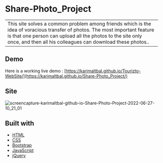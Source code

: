 # Share-Photo_Project


<table>
<tr>
<td>
  This site solves a common problem among friends which is the idea of voracious transfer of photos. The most important feature is that one person can upload all the photos to the site only once, and then all his colleagues can download these photos..
</td>
</tr>
</table>


## Demo
Here is a working live demo :  [https://karimaltbal.github.io/Tourizto-WebSite/](https://karimaltbal.github.io/Share-Photo_Project/)


## Site

![screencapture-karimaltbal-github-io-Share-Photo-Project-2022-06-27-10_21_01](https://user-images.githubusercontent.com/67224257/175893824-820f78c5-c5be-40c7-b7d7-9f57dc0867c4.png)


## Built with 

- [HTML](https://html.com/)
- [CSS](https://css-tricks.com/) 
- [Bootstrap](http://getbootstrap.com/)
- [JavaScript](https://www.javascript.com/)
- [jQuery](https://jquery.com/)


